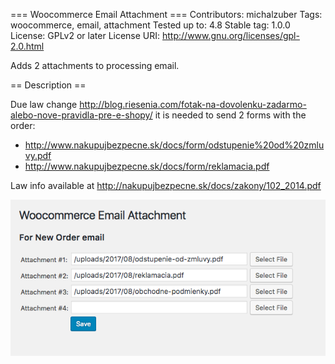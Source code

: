 === Woocommerce Email Attachment ===
Contributors: michalzuber
Tags: woocommerce, email, attachment
Tested up to: 4.8
Stable tag: 1.0.0
License: GPLv2 or later
License URI: http://www.gnu.org/licenses/gpl-2.0.html

Adds 2 attachments to processing email.

== Description ==

Due law change http://blog.riesenia.com/fotak-na-dovolenku-zadarmo-alebo-nove-pravidla-pre-e-shopy/
it is needed to send 2 forms with the order:
* http://www.nakupujbezpecne.sk/docs/form/odstupenie%20od%20zmluvy.pdf
* http://www.nakupujbezpecne.sk/docs/form/reklamacia.pdf

Law info available at http://nakupujbezpecne.sk/docs/zakony/102_2014.pdf

![WooCommerce Email Attachment](./screenshot.png "WooCommerce Email Attachment")
